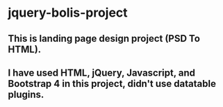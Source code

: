 # jquery-bolis-project

## This is landing page design project (PSD To HTML).
## I have used HTML, jQuery, Javascript, and Bootstrap 4 in this project, didn't use datatable plugins.
